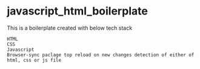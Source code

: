 # javascript_html_boilerplate
This is a boilerplate created with below tech stack

```
HTML
CSS
Javascript
Browser-sync paclage top reload on new changes detection of either of html, css or js file
```
